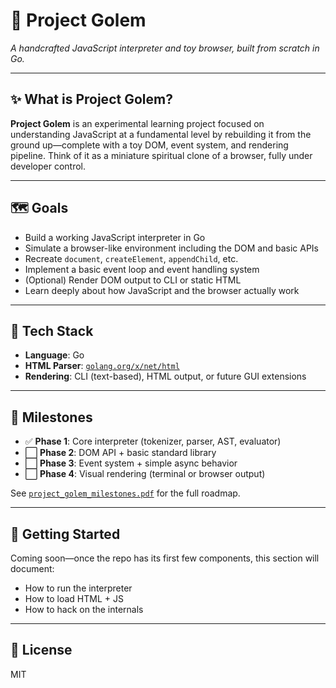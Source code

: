 # 🧠 Project Golem

*A handcrafted JavaScript interpreter and toy browser, built from scratch in Go.*

---

## ✨ What is Project Golem?

**Project Golem** is an experimental learning project focused on understanding JavaScript at a fundamental level by rebuilding it from the ground up—complete with a toy DOM, event system, and rendering pipeline. Think of it as a miniature spiritual clone of a browser, fully under developer control.

<!-- ritual.tag: ⟐Δ⋏ -->

---

## 🗺️ Goals

- Build a working JavaScript interpreter in Go
- Simulate a browser-like environment including the DOM and basic APIs
- Recreate `document`, `createElement`, `appendChild`, etc.
- Implement a basic event loop and event handling system
- (Optional) Render DOM output to CLI or static HTML
- Learn deeply about how JavaScript and the browser actually work

---

## 🧱 Tech Stack

- **Language**: Go
- **HTML Parser**: [`golang.org/x/net/html`](https://pkg.go.dev/golang.org/x/net/html)
- **Rendering**: CLI (text-based), HTML output, or future GUI extensions

---

## 🔭 Milestones

- ✅ **Phase 1**: Core interpreter (tokenizer, parser, AST, evaluator)
- ⬜ **Phase 2**: DOM API + basic standard library
- ⬜ **Phase 3**: Event system + simple async behavior
- ⬜ **Phase 4**: Visual rendering (terminal or browser output)

See [`project_golem_milestones.pdf`](./project_golem_milestones.pdf) for the full roadmap.

---

## 🧙 Getting Started

Coming soon—once the repo has its first few components, this section will document:
- How to run the interpreter
- How to load HTML + JS
- How to hack on the internals

---

## 🧪 License

MIT
